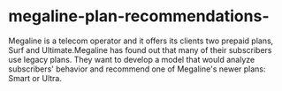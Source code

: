# megaline-plan-recommendations-
Megaline is a telecom operator and it offers its clients two prepaid plans, Surf and Ultimate.Megaline has found out that many of their subscribers use legacy plans. They want to develop a model that would analyze subscribers' behavior and recommend one of Megaline's newer plans: Smart or Ultra.
